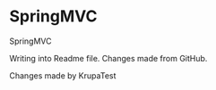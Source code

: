 # SpringMVC
SpringMVC

Writing into Readme file.
Changes made from GitHub.

Changes made by KrupaTest
